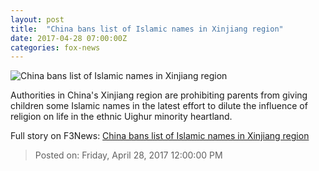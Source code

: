 ```yaml
---
layout: post
title:  "China bans list of Islamic names in Xinjiang region"
date: 2017-04-28 07:00:00Z
categories: fox-news
---
```


![China bans list of Islamic names in Xinjiang region](http://a57.foxnews.com/images.foxnews.com/content/fox-news/world/2017/04/28/china-bans-list-islamic-names-in-xinjiang-region/_jcr_content/par/featured-media/media-0.img.jpg/0/0/1493349946296.jpg?ve=1)

Authorities in China's Xinjiang region are prohibiting parents from giving children some Islamic names in the latest effort to dilute the influence of religion on life in the ethnic Uighur minority heartland.


Full story on F3News: [China bans list of Islamic names in Xinjiang region](http://www.f3nws.com/n/UadSFH)

> Posted on: Friday, April 28, 2017 12:00:00 PM
